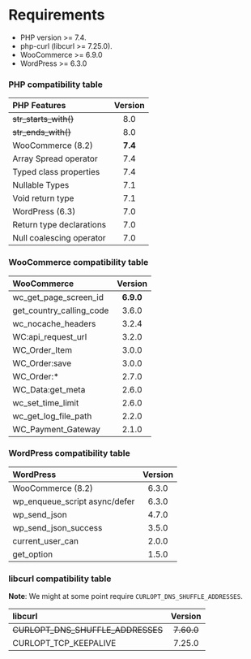 # Requirements

* PHP version >= 7.4.
* php-curl (libcurl >= 7.25.0).
* WooCommerce >= 6.9.0
* WordPress >= 6.3.0


### PHP compatibility table

| PHP Features                              | Version |
| :---------------------------------------- | :-----: |
| ~~str_starts_with()~~                     | 8.0     |
| ~~str_ends_with()~~                       | 8.0     |
| WooCommerce (8.2)                         | **7.4** |
| Array Spread operator                     | 7.4     |
| Typed class properties                    | 7.4     |
| Nullable Types                            | 7.1     |
| Void return type                          | 7.1     |
| WordPress (6.3)                           | 7.0     |
| Return type declarations                  | 7.0     |
| Null coalescing operator                  | 7.0     |


### WooCommerce compatibility table

| WooCommerce                               | Version  |
| :---------------------------------------- | :------: |
| wc_get_page_screen_id                     | **6.9.0**|
| get_country_calling_code                  | 3.6.0    |
| wc_nocache_headers                        | 3.2.4    |
| WC:api_request_url                        | 3.2.0    |
| WC_Order_Item                             | 3.0.0    |
| WC_Order:save                             | 3.0.0    |
| WC_Order:*                                | 2.7.0    |
| WC_Data:get_meta                          | 2.6.0    |
| wc_set_time_limit                         | 2.6.0    |
| wc_get_log_file_path                      | 2.2.0    |
| WC_Payment_Gateway                        | 2.1.0    |


### WordPress compatibility table

| WordPress                                 | Version  |
| :---------------------------------------- | :------: |
| WooCommerce (8.2)                         | 6.3.0    |
| wp_enqueue_script async/defer             | 6.3.0    |
| wp_send_json                              | 4.7.0    |
| wp_send_json_success                      | 3.5.0    |
| current_user_can                          | 2.0.0    |
| get_option                                | 1.5.0    |


### libcurl compatibility table

**Note**: We might at some point require `CURLOPT_DNS_SHUFFLE_ADDRESSES`.

| libcurl                                   | Version |
| :---------------------------------------- | :-----: |
| ~~CURLOPT_DNS_SHUFFLE_ADDRESSES~~         | ~~7.60.0~~|
| CURLOPT_TCP_KEEPALIVE                     | 7.25.0  |
